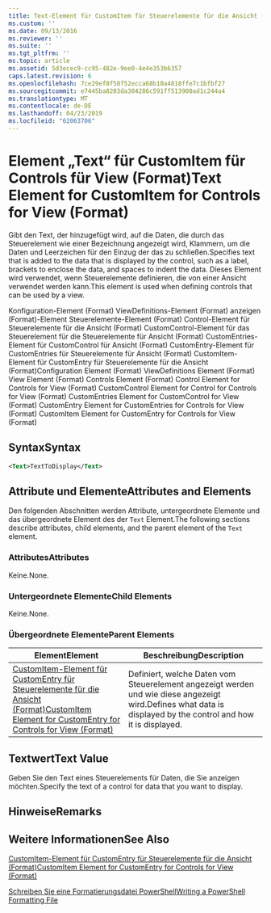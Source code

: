 ```yaml
---
title: Text-Element für CustomItem für Steuerelemente für die Ansicht (Format) | Microsoft-Dokumentation
ms.custom: ''
ms.date: 09/13/2016
ms.reviewer: ''
ms.suite: ''
ms.tgt_pltfrm: ''
ms.topic: article
ms.assetid: 5d3ecec9-cc95-482e-9ee0-4e4e353b6357
caps.latest.revision: 6
ms.openlocfilehash: 7ce29ef8f58f52ecca68b10a4818ffe7c1bfbf27
ms.sourcegitcommit: e7445ba8203da304286c591ff513900ad1c244a4
ms.translationtype: MT
ms.contentlocale: de-DE
ms.lasthandoff: 04/23/2019
ms.locfileid: "62063706"
---
```

# <a name="text-element-for-customitem-for-controls-for-view-format"></a><span data-ttu-id="fc72c-102">Element „Text“ für CustomItem für Controls für View (Format)</span><span class="sxs-lookup"><span data-stu-id="fc72c-102">Text Element for CustomItem for Controls for View (Format)</span></span>

<span data-ttu-id="fc72c-103">Gibt den Text, der hinzugefügt wird, auf die Daten, die durch das Steuerelement wie einer Bezeichnung angezeigt wird, Klammern, um die Daten und Leerzeichen für den Einzug der das zu schließen.</span><span class="sxs-lookup"><span data-stu-id="fc72c-103">Specifies text that is added to the data that is displayed by the control, such as a label, brackets to enclose the data, and spaces to indent the data.</span></span> <span data-ttu-id="fc72c-104">Dieses Element wird verwendet, wenn Steuerelemente definieren, die von einer Ansicht verwendet werden kann.</span><span class="sxs-lookup"><span data-stu-id="fc72c-104">This element is used when defining controls that can be used by a view.</span></span>

<span data-ttu-id="fc72c-105">Konfiguration-Element (Format) ViewDefinitions-Element (Format) anzeigen (Format)-Element Steuerelemente-Element (Format) Control-Element für Steuerelemente für die Ansicht (Format) CustomControl-Element für das Steuerelement für die Steuerelemente für Ansicht (Format) CustomEntries-Element für CustomControl für Ansicht (Format) CustomEntry-Element für CustomEntries für Steuerelemente für Ansicht (Format) CustomItem-Element für CustomEntry für Steuerelemente für die Ansicht (Format)</span><span class="sxs-lookup"><span data-stu-id="fc72c-105">Configuration Element (Format) ViewDefinitions Element (Format) View Element (Format) Controls Element (Format) Control Element for Controls for View (Format) CustomControl Element for Control for Controls for View (Format) CustomEntries Element for CustomControl for View (Format) CustomEntry Element for CustomEntries for Controls for View (Format) CustomItem Element for CustomEntry for Controls for View (Format)</span></span>

## <a name="syntax"></a><span data-ttu-id="fc72c-106">Syntax</span><span class="sxs-lookup"><span data-stu-id="fc72c-106">Syntax</span></span>

```xml
<Text>TextToDisplay</Text>
```

## <a name="attributes-and-elements"></a><span data-ttu-id="fc72c-107">Attribute und Elemente</span><span class="sxs-lookup"><span data-stu-id="fc72c-107">Attributes and Elements</span></span>

<span data-ttu-id="fc72c-108">Den folgenden Abschnitten werden Attribute, untergeordnete Elemente und das übergeordnete Element des der `Text` Element.</span><span class="sxs-lookup"><span data-stu-id="fc72c-108">The following sections describe attributes, child elements, and the parent element of the `Text` element.</span></span>

### <a name="attributes"></a><span data-ttu-id="fc72c-109">Attributes</span><span class="sxs-lookup"><span data-stu-id="fc72c-109">Attributes</span></span>

<span data-ttu-id="fc72c-110">Keine.</span><span class="sxs-lookup"><span data-stu-id="fc72c-110">None.</span></span>

### <a name="child-elements"></a><span data-ttu-id="fc72c-111">Untergeordnete Elemente</span><span class="sxs-lookup"><span data-stu-id="fc72c-111">Child Elements</span></span>

<span data-ttu-id="fc72c-112">Keine.</span><span class="sxs-lookup"><span data-stu-id="fc72c-112">None.</span></span>

### <a name="parent-elements"></a><span data-ttu-id="fc72c-113">Übergeordnete Elemente</span><span class="sxs-lookup"><span data-stu-id="fc72c-113">Parent Elements</span></span>

|<span data-ttu-id="fc72c-114">Element</span><span class="sxs-lookup"><span data-stu-id="fc72c-114">Element</span></span>|<span data-ttu-id="fc72c-115">Beschreibung</span><span class="sxs-lookup"><span data-stu-id="fc72c-115">Description</span></span>|
|-------------|-----------------|
|[<span data-ttu-id="fc72c-116">CustomItem-Element für CustomEntry für Steuerelemente für die Ansicht (Format)</span><span class="sxs-lookup"><span data-stu-id="fc72c-116">CustomItem Element for CustomEntry for Controls for View (Format)</span></span>](./customitem-element-for-customentry-for-controls-for-view-format.md)|<span data-ttu-id="fc72c-117">Definiert, welche Daten vom Steuerelement angezeigt werden und wie diese angezeigt wird.</span><span class="sxs-lookup"><span data-stu-id="fc72c-117">Defines what data is displayed by the control and how it is displayed.</span></span>|

## <a name="text-value"></a><span data-ttu-id="fc72c-118">Textwert</span><span class="sxs-lookup"><span data-stu-id="fc72c-118">Text Value</span></span>

<span data-ttu-id="fc72c-119">Geben Sie den Text eines Steuerelements für Daten, die Sie anzeigen möchten.</span><span class="sxs-lookup"><span data-stu-id="fc72c-119">Specify the text of a control for data that you want to display.</span></span>

## <a name="remarks"></a><span data-ttu-id="fc72c-120">Hinweise</span><span class="sxs-lookup"><span data-stu-id="fc72c-120">Remarks</span></span>

## <a name="see-also"></a><span data-ttu-id="fc72c-121">Weitere Informationen</span><span class="sxs-lookup"><span data-stu-id="fc72c-121">See Also</span></span>

[<span data-ttu-id="fc72c-122">CustomItem-Element für CustomEntry für Steuerelemente für die Ansicht (Format)</span><span class="sxs-lookup"><span data-stu-id="fc72c-122">CustomItem Element for CustomEntry for Controls for View (Format)</span></span>](./customitem-element-for-customentry-for-controls-for-view-format.md)

[<span data-ttu-id="fc72c-123">Schreiben Sie eine Formatierungsdatei PowerShell</span><span class="sxs-lookup"><span data-stu-id="fc72c-123">Writing a PowerShell Formatting File</span></span>](./writing-a-powershell-formatting-file.md)
